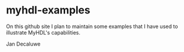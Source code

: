 myhdl-examples
==============

On this github site I plan to maintain some
examples that I have used to illustrate MyHDL's
capabilities.

Jan Decaluwe
